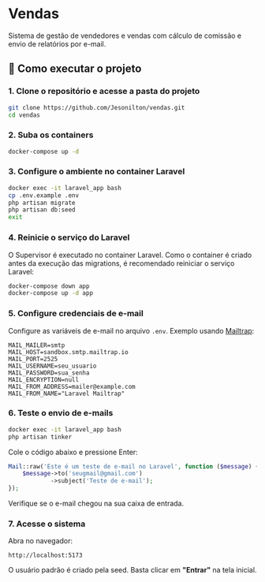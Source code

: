 # Vendas

Sistema de gestão de vendedores e vendas com cálculo de comissão e envio de relatórios por e-mail.

## 🚀 Como executar o projeto

### 1. Clone o repositório e acesse a pasta do projeto
```bash
git clone https://github.com/Jesonilton/vendas.git
cd vendas
```

### 2. Suba os containers
```bash
docker-compose up -d
```

### 3. Configure o ambiente no container Laravel
```bash
docker exec -it laravel_app bash
cp .env.example .env
php artisan migrate
php artisan db:seed
exit
```

### 4. Reinicie o serviço do Laravel

O Supervisor é executado no container Laravel. Como o container é criado antes da execução das migrations, é recomendado reiniciar o serviço Laravel:

```bash
docker-compose down app
docker-compose up -d app
```

### 5. Configure credenciais de e-mail

Configure as variáveis de e-mail no arquivo `.env`. Exemplo usando [Mailtrap](https://mailtrap.io):

```env
MAIL_MAILER=smtp
MAIL_HOST=sandbox.smtp.mailtrap.io
MAIL_PORT=2525
MAIL_USERNAME=seu_usuario
MAIL_PASSWORD=sua_senha
MAIL_ENCRYPTION=null
MAIL_FROM_ADDRESS=mailer@example.com
MAIL_FROM_NAME="Laravel Mailtrap"
```

### 6. Teste o envio de e-mails

```bash
docker exec -it laravel_app bash
php artisan tinker
```

Cole o código abaixo e pressione Enter:

```php
Mail::raw('Este é um teste de e-mail no Laravel', function ($message) {
    $message->to('seugmail@gmail.com')
            ->subject('Teste de e-mail');
});
```

Verifique se o e-mail chegou na sua caixa de entrada.

### 7. Acesse o sistema

Abra no navegador:
```
http://localhost:5173
```

O usuário padrão é criado pela seed. Basta clicar em **"Entrar"** na tela inicial.

